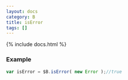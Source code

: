 ```yaml
---
layout: docs
category: B
title: isError
tags: []
---
```


{% include docs.html %}

### Example
```js
var isError = $B.isError( new Error );//true
```